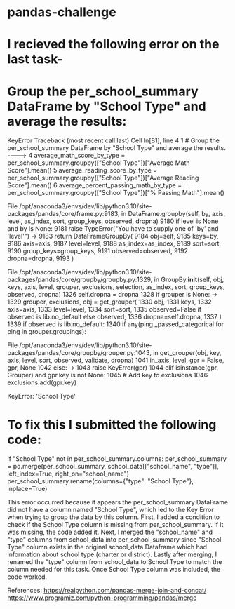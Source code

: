 # pandas-challenge
# I recieved the following error on the last task-
# Group the per_school_summary DataFrame by "School Type" and average the results:
KeyError                                  Traceback (most recent call last)
Cell In[81], line 4
      1 # Group the per_school_summary DataFrame by "School Type" and average the results.
----> 4 average_math_score_by_type = per_school_summary.groupby(["School Type"])["Average Math Score"].mean()
      5 average_reading_score_by_type = per_school_summary.groupby(["School Type"])["Average Reading Score"].mean()
      6 average_percent_passing_math_by_type = per_school_summary.groupby(["School Type"])["% Passing Math"].mean()

File /opt/anaconda3/envs/dev/lib/python3.10/site-packages/pandas/core/frame.py:9183, in DataFrame.groupby(self, by, axis, level, as_index, sort, group_keys, observed, dropna)
   9180 if level is None and by is None:
   9181     raise TypeError("You have to supply one of 'by' and 'level'")
-> 9183 return DataFrameGroupBy(
   9184     obj=self,
   9185     keys=by,
   9186     axis=axis,
   9187     level=level,
   9188     as_index=as_index,
   9189     sort=sort,
   9190     group_keys=group_keys,
   9191     observed=observed,
   9192     dropna=dropna,
   9193 )

File /opt/anaconda3/envs/dev/lib/python3.10/site-packages/pandas/core/groupby/groupby.py:1329, in GroupBy.__init__(self, obj, keys, axis, level, grouper, exclusions, selection, as_index, sort, group_keys, observed, dropna)
   1326 self.dropna = dropna
   1328 if grouper is None:
-> 1329     grouper, exclusions, obj = get_grouper(
   1330         obj,
   1331         keys,
   1332         axis=axis,
   1333         level=level,
   1334         sort=sort,
   1335         observed=False if observed is lib.no_default else observed,
   1336         dropna=self.dropna,
   1337     )
   1339 if observed is lib.no_default:
   1340     if any(ping._passed_categorical for ping in grouper.groupings):

File /opt/anaconda3/envs/dev/lib/python3.10/site-packages/pandas/core/groupby/grouper.py:1043, in get_grouper(obj, key, axis, level, sort, observed, validate, dropna)
   1041         in_axis, level, gpr = False, gpr, None
   1042     else:
-> 1043         raise KeyError(gpr)
   1044 elif isinstance(gpr, Grouper) and gpr.key is not None:
   1045     # Add key to exclusions
   1046     exclusions.add(gpr.key)

KeyError: 'School Type'

# To fix this I submitted the following code:
if "School Type" not in per_school_summary.columns:
    per_school_summary = pd.merge(per_school_summary, school_data[["school_name", "type"]], left_index=True, right_on="school_name")
    per_school_summary.rename(columns={"type": "School Type"}, inplace=True)

This error occurred because it appears the per_school_summary DataFrame did not have a column named "School Type", which led to the Key Error when trying to group the data by this column. 
First, I added a condition to check if the School Type column is missing from per_school_summary. If it was missing, the code added it.
Next, I merged the "school_name" and "type" columns from school_data into per_school_summary since "School Type" column exists in the original school_data Dataframe which had information about school type (charter or district).
Lastly after merging, I renamed the "type" column from school_data to School Type to match the column needed for this task.
Once School Type column was included, the code worked.

References:
https://realpython.com/pandas-merge-join-and-concat/
https://www.programiz.com/python-programming/pandas/merge
